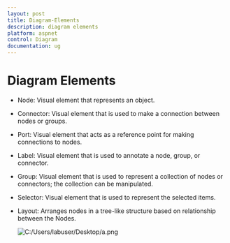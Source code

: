 ```yaml
---
layout: post
title: Diagram-Elements
description: diagram elements
platform: aspnet
control: Diagram
documentation: ug
---
```


# Diagram Elements

* Node: Visual element that represents an object.
* Connector: Visual element that is used to make a connection between nodes or groups.
* Port: Visual element that acts as a reference point for making connections to nodes.
* Label: Visual element that is used to annotate a node, group, or connector.
* Group: Visual element that is used to represent a collection of nodes or connectors; the collection can be manipulated.
* Selector: Visual element that is used to represent the selected items.
* Layout: Arranges nodes in a tree-like structure based on relationship between the Nodes.

  ![C:/Users/labuser/Desktop/a.png](Diagram-Elements_images/Diagram-Elements_img1.png) 



